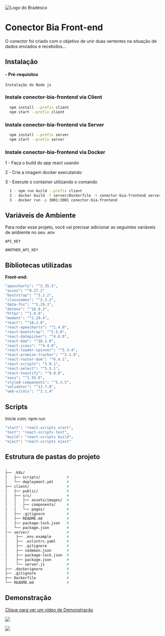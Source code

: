 
![Logo do Bradesco](https://media.graphassets.com/output=format:jpg/resize=height:100,fit:max/0pOAxMmuRvasOczSco2R)

# Conector Bia Front-end

O conector foi criado com o objetivo de unir duas vertentes na 
situação de dados enviados e recebidos...


## Instalação

#### - Pré-requisitos
    Instalação do Node js

### Instale conector-bia-frontend via Client

```bash
  npm install --prefix client
  npm start --prefix client
```

### Instale conector-bia-frontend via Server

```bash
  npm install --prefix server
  npm start --prefix server
```

### Instale conector-bia-frontend via Docker

1 - Faça o build do app react usando

2 - Crie a imagem docker executando

3 - Execute o container utilizando o comando

```bash
  1 - npm run build --prefix client
  2 - docker build -f server/Dockerfile -t conector-bia-frontend server
  3 - docker run -p 3001:3001 conector-bia-frontend
```
## Variáveis de Ambiente

Para rodar esse projeto, você vai precisar adicionar as seguintes variáveis de ambiente no seu .env

`API_KEY`

`ANOTHER_API_KEY`


## Bibliotecas utilizadas

**Front-end:** 
```bash
"apexcharts": "^3.35.5",
"axios": "^0.27.2"
"bootstrap": "^5.2.2",
"classnames": "^2.3.2",
"date-fns": "^2.29.3",
"dotenv": "^16.0.2",
"https": "^1.0.0",
"moment": "^2.29.4",
"react": "^18.2.0",
"react-apexcharts": "^1.4.0",
"react-bootstrap": "^2.5.0",
"react-datepicker": "^4.8.0",
"react-dom": "^18.2.0",
"react-icons": "^4.4.0",
"react-loader-spinner": "^5.3.4",
"react-promise-tracker": "^2.1.0",
"react-router-dom": "^6.4.1",
"react-scripts": "5.0.1",
"react-select": "^5.5.1",
"react-toastify": "^9.0.8",
"sass": "^1.55.0",
"styled-components": "^5.3.5",
"validator": "^13.7.0",
"web-vitals": "^2.1.4"
```


## Scripts

Inicie com: npm run

```bash
"start": "react-scripts start",
"test": "react-scripts test",
"build": "react-scripts build",
"eject": "react-scripts eject"
```





## Estrutura de pastas do projeto

```sh
.
├── .k8s/
│   ├── scripts/            # 
│   └── deployment.yml      # 
├── client/                 #
│   ├── public/             # 
│   ├── src/                #
│   │   ├── assets/images/  # 
│   │   ├── components/     # 
│   │   └── pages/          #
│   ├── .gitignore          # 
│   ├── README.md           #
│   ├── package-lock.json   #
│   └── package.json        #
│── server/                 #
│    ├── .env.example       #
│    ├── .eslintrc.yaml     #
│    ├── .gitignore         #
│    ├── nodemon.json       #
│    ├── package-lock.json  #
│    ├── package.json       #
│    └── server.js          #
├── .dockerignore           #
├── .gitignore              #
├── Dockerfile              # 
└── README.md               # 
```
## Demonstração

[Clique para ver um vídeo de Demonstração](https://media.graphassets.com/W24nIS3tTrGpNt8Yvl8y)

![](https://media.graphassets.com/output=format:jpg/resize=height:800,fit:max/G0dpGS5RRLGTN9EtiAg9)

![](https://media.graphassets.com/output=format:jpg/resize=height:800,fit:max/p4ExWHcSYOTQZ9XbfyG6)
